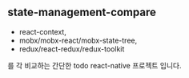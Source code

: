 ## state-management-compare

- react-context,
- mobx/mobx-react/mobx-state-tree,
- redux/react-redux/redux-toolkit

를 각 비교하는 간단한 todo react-native 프로젝트 입니다.

